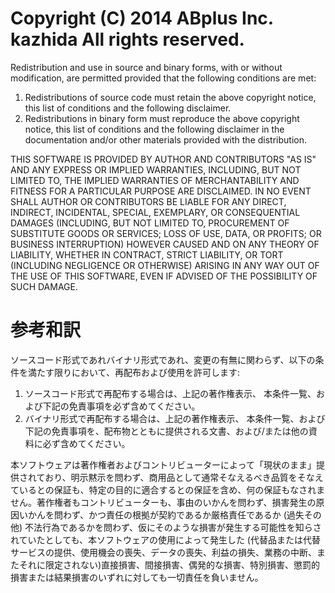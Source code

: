 Copyright (C) 2014 ABplus Inc. kazhida All rights reserved.
====

Redistribution and use in source and binary forms, with or without modification, are permitted provided that the following conditions are met:

1. Redistributions of source code must retain the above copyright notice, this list of conditions and the following disclaimer.
2. Redistributions in binary form must reproduce the above copyright notice, this list of conditions and the following disclaimer in the documentation and/or other materials provided with the distribution.

THIS SOFTWARE IS PROVIDED BY AUTHOR AND CONTRIBUTORS "AS IS" AND ANY EXPRESS OR IMPLIED WARRANTIES, INCLUDING, BUT NOT LIMITED TO, THE IMPLIED WARRANTIES OF MERCHANTABILITY AND FITNESS FOR A PARTICULAR PURPOSE ARE DISCLAIMED. IN NO EVENT SHALL AUTHOR OR CONTRIBUTORS BE LIABLE FOR ANY DIRECT, INDIRECT, INCIDENTAL, SPECIAL, EXEMPLARY, OR CONSEQUENTIAL DAMAGES (INCLUDING, BUT NOT LIMITED TO, PROCUREMENT OF SUBSTITUTE GOODS OR SERVICES; LOSS OF USE, DATA, OR PROFITS; OR BUSINESS INTERRUPTION) HOWEVER CAUSED AND ON ANY THEORY OF LIABILITY, WHETHER IN CONTRACT, STRICT LIABILITY, OR TORT (INCLUDING NEGLIGENCE OR OTHERWISE) ARISING IN ANY WAY OUT OF THE USE OF THIS SOFTWARE, EVEN IF ADVISED OF THE POSSIBILITY OF SUCH DAMAGE.

参考和訳
====

ソースコード形式であれバイナリ形式であれ、変更の有無に関わらず、以下の条件を満たす限りにおいて、再配布および使用を許可します:

1. ソースコード形式で再配布する場合は、上記の著作権表示、 本条件一覧、および下記の免責事項を必ず含めてください。
2. バイナリ形式で再配布する場合は、上記の著作権表示、 本条件一覧、および下記の免責事項を、配布物とともに提供される文書、および/または他の資料に必ず含めてください。

本ソフトウェアは著作権者およびコントリビューターによって「現状のまま」提供されており、明示黙示を問わず、商用品として通常そなえるべき品質をそなえているとの保証も、特定の目的に適合するとの保証を含め、何の保証もなされません。著作権者もコントリビューターも、事由のいかんを問わず、損害発生の原因いかんを問わず、かつ責任の根拠が契約であるか厳格責任であるか (過失その他) 不法行為であるかを問わず、仮にそのような損害が発生する可能性を知らされていたとしても、本ソフトウェアの使用によって発生した (代替品または代替サービスの提供、使用機会の喪失、データの喪失、利益の損失、業務の中断、またそれに限定されない)直接損害、間接損害、偶発的な損害、特別損害、懲罰的損害または結果損害のいずれに対しても一切責任を負いません。
